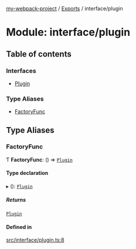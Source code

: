 [my-webpack-project](../README.md) / [Exports](../modules.md) / interface/plugin

# Module: interface/plugin

## Table of contents

### Interfaces

- [Plugin](../interfaces/interface_plugin.Plugin.md)

### Type Aliases

- [FactoryFunc](interface_plugin.md#factoryfunc)

## Type Aliases

### FactoryFunc

Ƭ **FactoryFunc**: () => [`Plugin`](../interfaces/interface_plugin.Plugin.md)

#### Type declaration

▸ (): [`Plugin`](../interfaces/interface_plugin.Plugin.md)

##### Returns

[`Plugin`](../interfaces/interface_plugin.Plugin.md)

#### Defined in

[src/interface/plugin.ts:8](https://github.com/hitendrarao/location/blob/6f44bad/src/interface/plugin.ts#L8)
